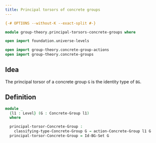 ```yaml
---
title: Principal torsors of concrete groups
---
```


```agda
{-# OPTIONS --without-K --exact-split #-}

module group-theory.principal-torsors-concrete-groups where

open import foundation.universe-levels

open import group-theory.concrete-group-actions
open import group-theory.concrete-groups
```

## Idea

The principal torsor of a concrete group `G` is the identity type of `BG`.

## Definition

```agda
module _
  {l1 : Level} (G : Concrete-Group l1)
  where 

  principal-torsor-Concrete-Group :
    classifying-type-Concrete-Group G → action-Concrete-Group l1 G
  principal-torsor-Concrete-Group = Id-BG-Set G
```
